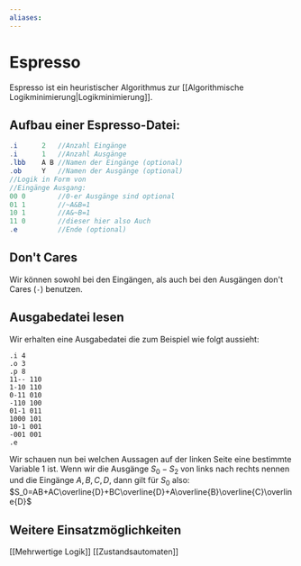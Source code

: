 ```yaml
---
aliases: 
---
```

# Espresso
Espresso ist ein heuristischer Algorithmus zur [[Algorithmische Logikminimierung|Logikminimierung]].
## Aufbau einer Espresso-Datei:
```Java
.i		2	//Anzahl Eingänge
.i		1	//Anzahl Ausgänge
.lbb	A B	//Namen der Eingänge (optional)
.ob		Y	//Namen der Ausgänge (optional)
//Logik in Form von
//Eingänge Ausgang:
00 0		//0-er Ausgänge sind optional
01 1		//~A&B=1
10 1		//A&~B=1
11 0		//dieser hier also Auch
.e			//Ende (optional)
```
## Don't Cares
Wir können sowohl bei den Eingängen, als auch bei den Ausgängen don't Cares (`-`) benutzen.
## Ausgabedatei lesen
Wir erhalten eine Ausgabedatei die zum Beispiel wie folgt aussieht:
```
.i 4
.o 3
.p 8
11-- 110
1-10 110
0-11 010
-110 100
01-1 011
1000 101
10-1 001
-001 001
.e
```
Wir schauen nun bei welchen Aussagen auf der linken Seite eine bestimmte Variable 1 ist.
Wenn wir die Ausgänge $S_0-S_2$ von links nach rechts nennen und die Eingänge $A,B,C,D$, dann gilt für $S_0$ also:
$S_0=AB+AC\overline{D}+BC\overline{D}+A\overline{B}\overline{C}\overline{D}$
## Weitere Einsatzmöglichkeiten
[[Mehrwertige Logik]]
[[Zustandsautomaten]]
